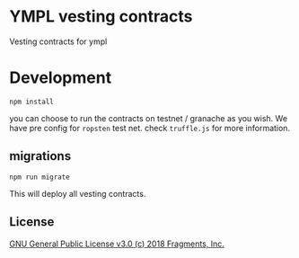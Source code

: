 # YMPL vesting contracts
Vesting contracts for ympl

# Development
```
npm install
```

you can choose to run the contracts on testnet / granache as you wish. We have pre config for `ropsten` test net. check `truffle.js` for more information.


## migrations

```
npm run migrate
```
This will deploy all vesting contracts.

## License

[GNU General Public License v3.0 (c) 2018 Fragments, Inc.](./LICENSE)
